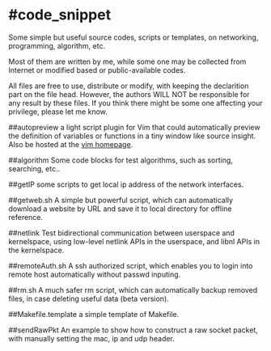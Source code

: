 #code_snippet
============

Some simple but useful source codes, scripts or templates, on networking, programming, algorithm, etc.

Most of them are written by me, while some one may be collected from Internet or modified based or public-available codes.

All files are free to use, distribute or modify, with keeping the declarition part on the file head. However, the authors WILL NOT be responsible for any result by these files. If you think there might be some one affecting your privilege, please let me know.

##autopreview 
a light script plugin for Vim that could automatically preview the definition of variables or functions in a tiny window like source insight. Also be hosted at the [vim homepage](http://www.vim.org/scripts/script.php?script_id=2228).

##algorithm
Some code blocks for test algorithms, such as sorting, searching, etc..

##getIP
some scripts to get local ip address of the network interfaces.

##getweb.sh
A simple but powerful script, which can automatically download a website by URL and save it to local directory for offline reference.

##netlink
Test bidirectional communication between userspace and kernelspace, using low-level netlink APIs in the userspace, and libnl APIs in the kernelspace.

##remoteAuth.sh
A ssh authorized script, which enables you to login into remote host automatically without passwd inputing.

##rm.sh
A much safer rm script, which can automatically backup removed files, in case deleting useful data (beta version).

##Makefile.template
a simple template of Makefile.

##sendRawPkt
An example to show how to construct a raw socket packet, with manually setting the mac, ip and udp header.
